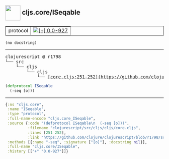 ## <img width="48px" valign="middle" src="http://i.imgur.com/Hi20huC.png"> cljs.core/ISeqable

 <table border="1">
<tr>
<td>protocol</td>
<td><a href="https://github.com/cljsinfo/api-refs/tree/0.0-927"><img valign="middle" alt="[+] 0.0-927" src="https://img.shields.io/badge/+-0.0--927-lightgrey.svg"></a> </td>
</tr>
</table>

 <samp>
</samp>

```
(no docstring)
```

---

 <pre>
clojurescript @ r1798
└── src
    └── cljs
        └── cljs
            └── <ins>[core.cljs:251-252](https://github.com/clojure/clojurescript/blob/r1798/src/cljs/cljs/core.cljs#L251-L252)</ins>
</pre>

```clj
(defprotocol ISeqable
  (-seq [o]))
```


---

```clj
{:ns "cljs.core",
 :name "ISeqable",
 :type "protocol",
 :full-name-encode "cljs.core_ISeqable",
 :source {:code "(defprotocol ISeqable\n  (-seq [o]))",
          :filename "clojurescript/src/cljs/cljs/core.cljs",
          :lines [251 252],
          :link "https://github.com/clojure/clojurescript/blob/r1798/src/cljs/cljs/core.cljs#L251-L252"},
 :methods [{:name "-seq", :signature ["[o]"], :docstring nil}],
 :full-name "cljs.core/ISeqable",
 :history [["+" "0.0-927"]]}

```
